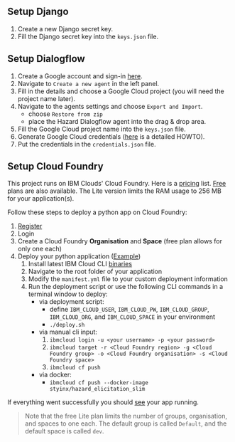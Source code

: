 ## Setup Django

1. Create a new Django secret key.
2. Fill the Django secret key into the `keys.json` file.

## Setup Dialogflow

1. Create a Google account and sign-in [here](https://dialogflow.cloud.google.com/#/login).
2. Navigate to `Create a new agent` in the left panel.
3. Fill in the details and choose a Google Cloud project (you will need the project name later).
4. Navigate to the agents settings and choose `Export and Import`.
   - choose `Restore from zip`
   - place the Hazard Dialogflow agent into the drag & drop area.
5. Fill the Google Cloud project name into the `keys.json` file.
6. Generate Google Cloud credentials ([here](https://cloud.google.com/docs/authentication/getting-started) is a detailed HOWTO).
7. Put the credentials in the `credentials.json` file.

## Setup Cloud Foundry

This project runs on IBM Clouds' Cloud Foundry.
Here is a [pricing](https://www.ibm.com/cloud/pricing) list.
[Free](https://www.ibm.com/cloud/free) plans are also available.
The Lite version limits the RAM usage to 256 MB for your application(s). 

Follow these steps to deploy a python app on Cloud Foundry:
1. [Register](https://cloud.ibm.com/registration)
2. Login
3. Create a Cloud Foundry **Organisation** and **Space** (free plan allows for only one each)
4. Deploy your python application ([Example](https://cloud.ibm.com/docs/cloud-foundry?topic=cloud-foundry-getting-started-python))
    1. Install latest IBM Cloud CLI [binaries](https://github.com/IBM-Cloud/ibm-cloud-cli-release/releases/)
    2. Navigate to the root folder of your application
    3. Modify the `manifest.yml` file to your custom deployment information
    4. Run the deployment script or use the following CLI commands in a terminal window to deploy:
        - via deployment script:
            - define `IBM_CLOUD_USER`, `IBM_CLOUD_PW`, `IBM_CLOUD_GROUP`, `IBM_CLOUD_ORG`, and `IBM_CLOUD_SPACE` in your environment
            - `./deploy.sh`
        - via manual cli input:
            1. `ibmcloud login -u <your username> -p <your password>`
            2. `ibmcloud target -r <Cloud Foundry region> -g <Cloud Foundry group> -o <Cloud Foundry organisation> -s <Cloud Foundry space>`
            3. `ibmcloud cf push`
       - via docker:
         - `ibmcloud cf push --docker-image styinx/hazard_elicitation_slim`

If everything went successfully you should [see](https://cloud.ibm.com/cloudfoundry/public) your app running.

> Note that the free Lite plan limits the number of groups, organisation, and spaces to one each.
> The default group is called `Default`, and the default space is called `dev`.
